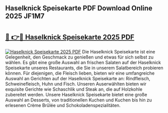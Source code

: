 ## Haselknick Speisekarte PDF Download Online 2025 JF1M7

# <h2><a href="http://gccei3.nevu.top/?p=Haselknick+Speisekarte">🔗 👉🔴 Haselknick Speisekarte 2025 PDF</a></h2>

[![Haselknick Speisekarte 2025 PDF](https://i.imgur.com/dBaPXMq.png)](http://gccei3.nevu.top/?p=Haselknick+Speisekarte)
Die Haselknick Speisekarte ist eine Gelegenheit, den Geschmack zu genießen und etwas für sich selbst zu wählen. Es gibt eine große Auswahl an frischen Salaten auf der Haselknick Speisekarte unseres Restaurants, die Sie in unserem Salatbereich probieren können. Für diejenigen, die Fleisch lieben, bieten wir eine umfangreiche Auswahl an Gerichten auf der Haselknick Speisekarte an: Rindfleisch, Schweinefleisch, Huhn und Fisch. Unseren Auserwählten bieten wir exquisite Gerichte wie Schaschlik und Steak an, die auf Holzkohle zubereitet werden. Unsere Haselknick Speisekarte bietet eine große Auswahl an Desserts, von traditionellen Kuchen und Kuchen bis hin zu erlesenen Crème Brûlée und Schokoladenspezialitäten.
